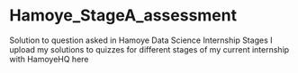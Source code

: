 # Hamoye_StageA_assessment
Solution to question asked in Hamoye Data Science Internship Stages
I upload my solutions to quizzes for different stages of my current internship with HamoyeHQ here  

